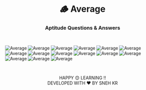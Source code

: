 <div align="center"><h1>🪵 Average</h1>
<h3>Aptitude Questions & Answers</h3>
</div><br>

![Average](img/image-14.png)
![Average](img/image-15.png)
![Average](img/image-16.png)
![Average](img/image-17.png)
![Average](img/image-18.png)
![Average](img/image-19.png)
![Average](img/image-20.png)
![Average](img/image-21.png)
![Average](img/image-22.png)
![Average](img/image-23.png)
![Average](img/image-24.png)
![Average](img/image-25.png)
![Average](img/image-26.png)
![Average](img/image-27.png)
![Average](img/image-28.png)

</br>

<p align="center">
  HAPPY 😊 LEARNING !!</br>
  DEVELOPED WITH ❤️ BY SNEH KR 
</p>
